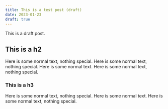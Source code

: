 ```yaml
---
title: This is a test post (draft)
date: 2023-01-23
draft: true
---
```


This is a draft post.

## This is a h2

Here is some normal text, nothing special.
Here is some normal text, nothing special.
Here is some normal text. Here is some normal text, nothing special.

### This is a h3

Here is some normal text, nothing special.
Here is some normal text. Here is some normal text, nothing special.
